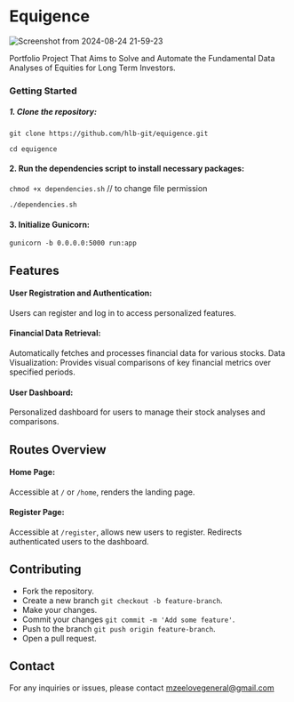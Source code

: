 # Equigence

![Screenshot from 2024-08-24 21-59-23](https://github.com/user-attachments/assets/a32eec77-7707-494b-ba24-9f7405ed1ca9)


Portfolio Project That Aims to Solve and Automate the Fundamental Data Analyses of Equities for Long Term Investors.

### Getting Started



##### 1. Clone the repository:

``` git clone https://github.com/hlb-git/equigence.git ```

```cd equigence ```

#### 2. Run the dependencies script to install necessary packages:

``` chmod +x dependencies.sh ```     // to change file permission

``` ./dependencies.sh ```
    

#### 3. Initialize Gunicorn:
```
gunicorn -b 0.0.0.0:5000 run:app
```

## Features

#### User Registration and Authentication:
Users can register and log in to access personalized features.

#### Financial Data Retrieval: 
Automatically fetches and processes financial data for various stocks.
Data Visualization: Provides visual comparisons of key financial metrics over specified periods.

#### User Dashboard: 
Personalized dashboard for users to manage their stock analyses and comparisons.

## Routes Overview

#### Home Page: 
Accessible at ``` / ``` or ``` /home ```, renders the landing page.

#### Register Page: 
Accessible at ```/register```, allows new users to register. Redirects authenticated users to the dashboard.

## Contributing

* Fork the repository.
* Create a new branch ```git checkout -b feature-branch```.
* Make your changes.
* Commit your changes ```git commit -m 'Add some feature'```.
* Push to the branch ```git push origin feature-branch```.
* Open a pull request.
  

## Contact

For any inquiries or issues, please contact mzeelovegeneral@gmail.com

